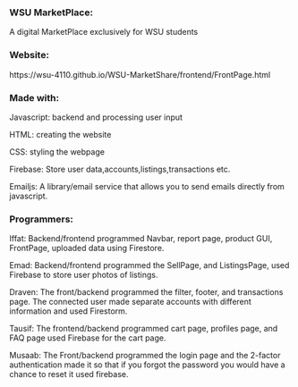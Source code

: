 <h3>WSU MarketPlace:</h3>
A digital MarketPlace exclusively for WSU students



<h3>Website:</h3>
https://wsu-4110.github.io/WSU-MarketShare/frontend/FrontPage.html


<h3>Made with:</h3>

Javascript: backend and processing user input

HTML: creating the website

CSS: styling the webpage

Firebase: Store user data,accounts,listings,transactions etc.

Emailjs: A library/email service that allows you to send emails directly from javascript.

<h3>Programmers:</h3>

Iffat: Backend/frontend programmed Navbar, report page, product GUI, FrontPage, uploaded data using Firestore.


Emad: Backend/frontend programmed the SellPage, and ListingsPage, used Firebase to store user photos of listings.

Draven: The front/backend programmed the filter, footer, and transactions page. The connected user made separate accounts with different information and used Firestorm.

Tausif: The frontend/backend programmed cart page, profiles page, and FAQ page used Firebase for the cart page.

Musaab: The Front/backend programmed the login page and the 2-factor authentication made it so that if you forgot the password you would have a chance to reset it used firebase.
